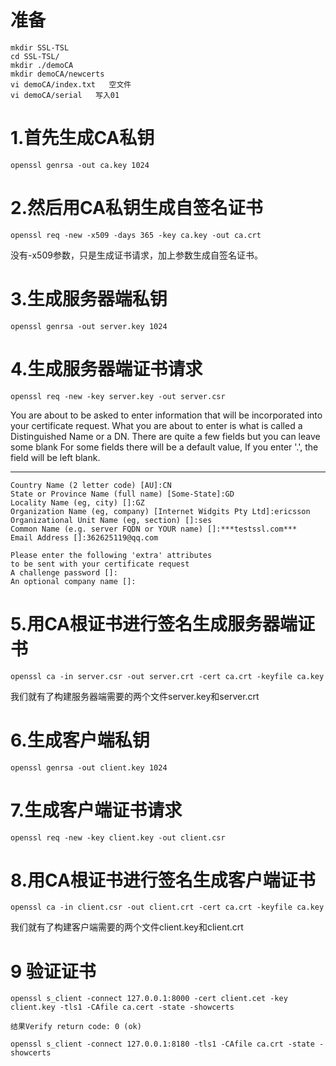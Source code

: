 # 准备 #

    mkdir SSL-TSL
    cd SSL-TSL/
    mkdir ./demoCA
    mkdir demoCA/newcerts
    vi demoCA/index.txt   空文件
    vi demoCA/serial   写入01
    

# 1.首先生成CA私钥 #

    openssl genrsa -out ca.key 1024
# 2.然后用CA私钥生成自签名证书 #
    openssl req -new -x509 -days 365 -key ca.key -out ca.crt
没有-x509参数，只是生成证书请求，加上参数生成自签名证书。

# 3.生成服务器端私钥 #
    openssl genrsa -out server.key 1024
# 4.生成服务器端证书请求 #
    openssl req -new -key server.key -out server.csr

You are about to be asked to enter information that will be incorporated
into your certificate request.
What you are about to enter is what is called a Distinguished Name or a DN.
There are quite a few fields but you can leave some blank
For some fields there will be a default value,
If you enter '.', the field will be left blank.

---

    Country Name (2 letter code) [AU]:CN
    State or Province Name (full name) [Some-State]:GD
    Locality Name (eg, city) []:GZ
    Organization Name (eg, company) [Internet Widgits Pty Ltd]:ericsson
    Organizational Unit Name (eg, section) []:ses
    Common Name (e.g. server FQDN or YOUR name) []:***testssl.com***
    Email Address []:362625119@qq.com

    Please enter the following 'extra' attributes
    to be sent with your certificate request
    A challenge password []:
    An optional company name []:

# 5.用CA根证书进行签名生成服务器端证书 #
    openssl ca -in server.csr -out server.crt -cert ca.crt -keyfile ca.key
我们就有了构建服务器端需要的两个文件server.key和server.crt

# 6.生成客户端私钥 #
`openssl genrsa -out client.key 1024`
# 7.生成客户端证书请求 #
    openssl req -new -key client.key -out client.csr
# 8.用CA根证书进行签名生成客户端证书 #
    openssl ca -in client.csr -out client.crt -cert ca.crt -keyfile ca.key
我们就有了构建客户端需要的两个文件client.key和client.crt

# 9 验证证书 #

    openssl s_client -connect 127.0.0.1:8000 -cert client.cet -key client.key -tls1 -CAfile ca.cert -state -showcerts

    结果Verify return code: 0 (ok)
    
    openssl s_client -connect 127.0.0.1:8180 -tls1 -CAfile ca.crt -state -showcerts